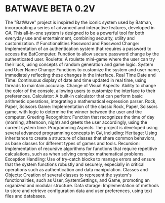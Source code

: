 # BATWAVE BETA 0.2V
The "BatWave" project is inspired by the iconic system used by Batman, incorporating a series of advanced and
      interactive features, developed in C#. This all-in-one system is designed to be a powerful tool for both everyday
      use and entertainment, combining security, utility and customization.
      # Functionalities
      Password and Password Change:
      Implementation of an authentication system that requires a password to access the BatComputer.
      Function to allow secure password change by the authenticated user.
      Roulette:
      A roulette mini-game where the user can try their luck, using concepts of random generation and game logic.
      System and User Name Change:
      Functions to customize the system and user name, immediately reflecting these changes in the interface.
      Real Time Date and Time:
      Continuous display of date and time updated in real time, using threads to maintain accuracy.
      Change of Visual Aspects:
      Ability to change the color of the console, allowing users to customize the interface to their preferences.
      Calculator:
      A built-in calculator that can perform basic arithmetic operations, integrating a mathematical expression parser.
      Rock, Paper, Scissors Game:
      Implementation of the classic Rock, Paper, Scissors game, with logic to determine the winner between the user and
      the computer.
      Greeting Recognition:
      Function that recognizes the time of day (morning, afternoon, night) and greets the user accordingly, using the
      current system time.
      Programming Aspects
      The project is developed using several advanced programming concepts in C#, including:
      Heritage:
      Using inheritance to create a structure of classes that share common behaviors, as base classes for different
      types
      of games and tools.
      Recursion:
      Implementation of recursive algorithms for functions that require repetitive calculations, such as when solving
      complex mathematical problems.
      Exception Handling:
      Use of try-catch blocks to manage errors and ensure that the system functions robustly and securely, especially in
      critical operations such as authentication and data manipulation.
      Classes and Objects:
      Creation of several classes to represent the system's functionalities, such as User, SystemSettings, and Game,
      promoting an organized and modular structure.
      Data storage:
      Implementation of methods to store and retrieve configuration data and user preferences, using text files and
      databases.
